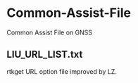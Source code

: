 # Common-Assist-File
Common Assist File on GNSS
## LIU_URL_LIST.txt
rtkget URL option file improved by LZ.
